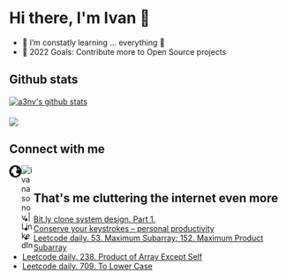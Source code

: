 # Hi there, I'm Ivan 👋
- 🌱 I’m constatly learning ... everything 👀
- 🥅 2022 Goals: Contribute more to Open Source projects

## Github stats
<a href="https://github.com/a3nv/github-readme-stats">
  <img align="center" src="https://github-readme-stats.vercel.app/api?username=a3nv&show_icons=true&include_all_commits=true&theme=onedark&hide_border=true&hide=stars,issues,contribs" alt="a3nv's github stats" />
</a> 
<br/><br/>
<a href="https://github.com/a3nv/github-readme-stats">
  <img align="center" src="https://github-readme-stats.vercel.app/api/top-langs/?username=a3nv&layout=compact&theme=onedark&hide_border=true&langs_count=10" />
</a>

## Connect with me

[<img align="left" alt="tryExplain.com" width="22px" src="https://raw.githubusercontent.com/iconic/open-iconic/master/svg/globe.svg" />](http://tryExplain.com)
[<img align="left" alt="ivanasonov | LinkedIn" width="22px" src="https://cdn.jsdelivr.net/npm/simple-icons@v3/icons/linkedin.svg" />](https://www.linkedin.com/in/ivanasonov/)

<br/>

## That's me cluttering the internet even more
<!-- BLOG-POST-LIST:START -->
- [Bit.ly clone system design. Part 1.](http://tryexplain.com/system-design/bit-ly-clone-system-design-part-1)
- [Conserve your keystrokes – personal productivity](http://tryexplain.com/thoughts/conserve-your-keystrokes-personal-productivity)
- [Leetcode daily. 53. Maximum Subarray; 152. Maximum Product Subarray](http://tryexplain.com/leetcode/leetcode-daily-53-maximum-subarray-152-maximum-product-subarray)
- [Leetcode daily. 238. Product of Array Except Self](http://tryexplain.com/leetcode/leetcode-daily-238-product-of-array-except-self)
- [Leetcode daily. 709. To Lower Case](http://tryexplain.com/leetcode/leetcode-daily-709-to-lower-case)
<!-- BLOG-POST-LIST:END -->
